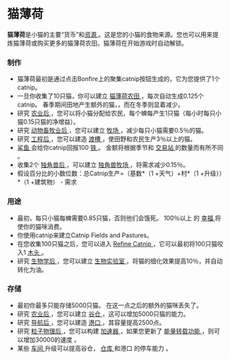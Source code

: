 # 猫薄荷
<p>
	<strong>
猫薄荷</strong>是小猫的主要“货币”和<a href="?file=002-常用资料/005-资源介绍">资源
	</a>。这是您的小猫的食物来源。您也可以用来提炼猫薄荷或购买更多的猫薄荷农田。猫薄荷在开始游戏时自动解锁。
</p>
<div class="par-div" id="par-1">
	<h3 id="Production">
制作
	</h3>
	<ul>
		<li>
	猫薄荷最初是通过点击Bonfire上的聚集catnip按钮生成的，它为您提供了1个catnip。
		</li>
		<li>
	一旦你收集了10只猫，你可以建立
			<a href="?file=001-猫咪百科/01-建筑物/01-食物生产#猫薄荷农田">
		猫薄荷农田
			</a>
	，每次自动生成0.125个catnip。
	春季期间田地产生额外的猫，，而在冬季则显着减少。
		</li>
		<li>
	研究
			<a href="#Technologies#Agriculture">
		农业后
			</a>
	，您可以将小猫分配给农民，每个蜱每产生1只猫（每小时每只小猫0.15只猫的净增益）。
		</li>
		<li>
	研究
			<a href="#Technologies#Animal_husbandry">
		动物畜牧业后
			</a>
	，您可以建立
			<a href="#Buildings#Pasture">
		牧场
			</a>
	，减少每只小猫需要0.5％的猫。
		</li>
		<li>
	研究
			<a href="#Technologies#Engineering">
		工程后
			</a>
	，您可以建造
			<a href="#Buildings#Aqueduct">
		渡槽
			</a>
	，使田野和农民生产3％以上的猫。
		</li>
		<li>
			<a href="?file=001-猫咪百科/05-贸易">
		鲨鱼
			</a>
	会给你catnip回报100
			<a href="#iron">
		铁
			</a>
	。
	金额将根据季节和
			<a href="#Buildings#Tradepost">
		交易站
			</a>
	的数量而有所不同
	。
		</li>
		<li>
	收集2个
			<a href="#unicorns">
		独角兽后
			</a>
	，可以建立
			<a href="#Buildings#Unicorn_Pasture">
		独角兽牧场
			</a>
	，将需求减少0.15％。
		</li>
		<li>
	假设百分比的小数位数：总Catnip生产=（基数*（1 +天气）+村*（1 +升级））*（1 +建筑物） - 需求
		</li>
	</ul>
</div>
<div class="par-div" id="par-2">
	<h3 id="Uses">
用途
	</h3>
	<ul>
		<li>
	最初，每只小猫每蜱需要0.85只猫，否则他们会饿死。
	100％以上
	的
			<a href="#Happiness">
		幸福
			</a>
	将使你的猫咪消费。
		</li>
		<li>
	你使用catnip来建立Catnip Fields and Pastures。
		</li>
		<li>
	在您收集100只猫之后，您可以进入
			<a href="#workshop#Refine_Catnip">
		Refine Catnip
			</a>
	，它可以最初将100只猫咬入1
			<a href="?file=003-资源大全/02-木头">
		木头
			</a>
	。
		</li>
		<li>
	研究
			<a href="?file=001-猫咪百科/03-科技/01-科技#生物学">
		生物学后
			</a>
	，您可以建立
			<a href="?file=001-猫咪百科/01-建筑物/03-科技建筑#生物实验室">
		生物实验室
			</a>
	，将猫的细化效果提高10％，并自动转化为油。
		</li>
	</ul>
</div>
<div class="par-div" id="par-3">
	<h3 id="Storage">
存储
	</h3>
	<ul>
		<li>
	最初你最多只能存储5000只猫。
	在这一点之后的额外的猫咪丢失了。
		</li>
		<li>
	研究
			<a href="#Technologies#Agriculture">
		农业后
			</a>
	，您可以建立
			<a href="#Buildings#Barn">
		谷仓
			</a>
	，这可以增加5000只猫的能力。
		</li>
		<li>
	研究
			<a href="#Technologies#Navigation">
		导航后
			</a>
	，您可以建造
			<a href="#Buildings#Harbor">
		港口
			</a>
	，其容量提高2500点。
		</li>
		<li>
	研究
			<a href="#Technologies#Particle_Physics">
		粒子物理后
			</a>
	，您可以构建
			<a href="#Buildings#Accelerator">
		加速器
			</a>
	，如果您更新了
			<a href="#workshop#Energy_Rifts">
		能量转载功能
			</a>
	，则可以增加30000的速度
	。
		</li>
		<li>
	某些
			<a href="#workshop">
		车间
			</a>
	升级可以提高谷仓，
			<a href="#Buildings#Warehouse">
		仓库
			</a>
	和港口
	的停车能力
	。
		</li>
	</ul>
</div>
